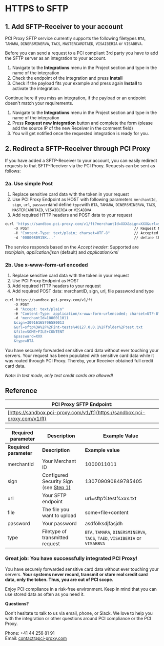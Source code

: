 # HTTPS to SFTP

## 1. Add SFTP-Receiver to your account

PCI Proxy SFTP service currently supports the following filetypes `BTA`, `TAMARA`, `DINERSMINERVA`, `TACS`, `MASTERCARDTAED`, `VISAIBERIA` or `VISABBVA`.

Before you can send a request to a PCI compliant 3rd party you have to add the SFTP server as an integration to your account.

1. Navigate to the **Integrations** menu in the Project section and type in the name of the integration
2. Check the endpoint of the integration and press **Install**
3. Check if the payload fits your example and press again **Install** to activate the integration.

Continue here if you miss an integration, if the payload or an endpoint doesn't match your requirements.

1. Navigate to the **Integrations** menu in the Project section and type in the name of the integration
2. Press **Request new Integration** button and complete the form (please add the source IP of the new Receiver in the comment field)
3. You will get notified once the requested integration is ready for you.

## 2. Redirect a SFTP-Receiver through PCI Proxy

If you have added a SFTP-Receiver to your account, you can easily redirect requests to that SFTP-Receiver via the PCI Proxy. Requests can be sent as follows:

### 2a. Use simple Post

1. Replace sensitive card data with the token in your request
2. Use PCI Proxy Endpoint as HOST with following parameters `merchantId`, `sign`, `url`, `password`and define `type`with `BTA`, `TAMARA`, `DINERSMINERVA`, `TACS`, `MASTERCARDTAED`, `VISAIBERIA` or `VISABBVA`
3. Add required HTTP headers and POST data to your request

```bash
curl 'https://sandbox.pci-proxy.com/v1/ft?merchantId=XXX&sign=XXX&url=sftp://username@127.0.0.1/folder/test-filename.txt&password=XXX&type=BTA'
    -X POST                                                // Request Method POST
    -H "Content-Type: text/plain; charset=UTF-8"           // Accepted: 'text/plain'; 'application/json'; 'application/xml'
    -d '0000080915K...'                                    // define the content
```

The service responds based on the _Accept header_: Supported are _text/plain, application/json_ (default) and _application/xml_

### 2b. Use x-www-form-url encoded

1. Replace sensitive card data with the token in your request
2. Use PCI Proxy Endpoint as HOST
3. Add required HTTP headers to your request
4. Add required POST data: merchantID, sign, url, file password and type

```bash
curl https://sandbox.pci-proxy.com/v1/ft                                                   // HOST: PCI Proxy Endpoint
    -X POST                                                                                // Request Method POST
    -H "Accept: text/plain"                                                                // NEW HEADER: Please choose text/plain
    -H "Content-Type: application/x-www-form-urlencoded; charset=UTF-8"                  // NEW HEADER: application/x-www-form-urlencoded; charset=UTF-8
    -d 'merchantId=1000011011                                                              // Merchant ID from PCI Proxy Dashboard
    &sign=30916165706580013                                                                // Security Sign from PCI Proxy Dashboard
    &url=sftp%3A%2F%2Fint-tests%40127.0.0.1%2Ffolder%2Ftest.txt                            // SFTP Endpoint
    &file=SOME+FILE+CONTENT                                                                // Your File
    &password=XXX                                                                          // Your password
    &type=BTA                                                                              // BTA, TAMARA, DINERSMINERVA, TACS, TAED, VISAIBERIA or VISABBVA' 
```

You have securely forwarded sensitive card data without ever touching your servers. Your request has been populated with sensitive card data while it was routed through PCI Proxy. Thereby, your Receiver obtained full credit card data.

_Note: In test mode, only test credit cards are allowed!_

## Reference

| **PCI Proxy SFTP Endpoint:**                                               |
| -------------------------------------------------------------------------- |
| [https://sandbox.pci-proxy.com/v1/ft](https://sandbox.pci-proxy.com/v1/ft) |

| Required parameter     | Description                                             | Example Value                                                                |
| ---------------------- | ------------------------------------------------------- | ---------------------------------------------------------------------------- |
| **Required parameter** | **Description**                                         | **Example value**                                                            |
| merchantId             | Your Merchant ID                                        | 1000011011                                                                   |
| sign                   | Configured Security Sign (see [Step 1)](../../setup.md) | 130709090849785405                                                           |
| url                    | Your SFTP endpoint                                      | url=sftp%test%xxx.txt                                                        |
| file                   | The file you want to upload                             | some+file+content                                                            |
| password               | Your password                                           | asdfölksdjfasjdh                                                             |
| type                   | Filetype of transmitted request                         | `BTA`, `TAMARA`, `DINERSMINERVA`, `TACS`, `TAED`, `VISAIBERIA` or `VISABBVA` |

###

### Great job: You have successfully integrated PCI Proxy!

You have securely forwarded sensitive card data without ever touching your servers. **Your systems never record, transmit or store real credit card data, only the token. Thus, you are out of PCI scope.**

Enjoy PCI compliance in a risk-free environment. Keep in mind that you can use stored data as often as you need it.

**Questions?**

Don't hesitate to talk to us via email, phone, or Slack. We love to help you with the integration or other questions around PCI compliance or the PCI Proxy.

Phone: +41 44 256 81 91\
Email: [contact@pci-proxy.com](mailto:support@pci-proxy.com)
